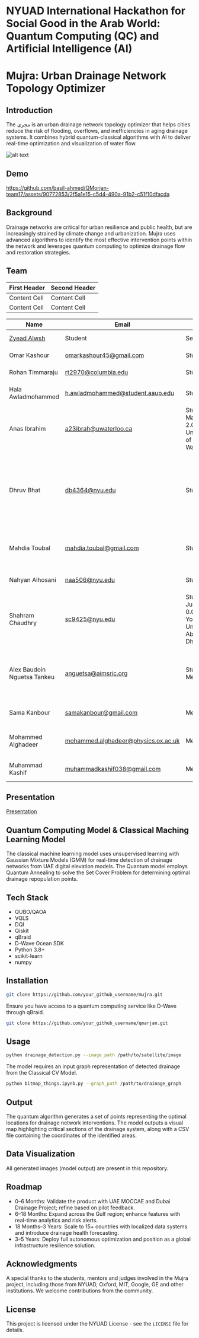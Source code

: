 # NYUAD International Hackathon for Social Good in the Arab World: Quantum Computing (QC) and Artificial Intelligence (AI)

# Mujra: Urban Drainage Network Topology Optimizer

## Introduction
The مجرى is an urban drainage network topology optimizer that helps cities reduce the risk of flooding, overflows, and inefficiencies in aging drainage systems. It combines hybrid quantum-classical algorithms with AI to deliver real-time optimization and visualization of water flow.

![alt text](https://ars.els-cdn.com/content/image/1-s2.0-S0043135421010976-gr3_lrg.jpg)


## Demo
https://github.com/basil-ahmed/QMorjan-team17/assets/90772853/2f5a1e15-c5d4-490a-91b2-c51f10dfacda


## Background

Drainage networks are critical for urban resilience and public health, but are increasingly strained by climate change and urbanization. Mujra uses advanced algorithms to identify the most effective intervention points within the network and leverages quantum computing to optimize drainage flow and restoration strategies.


## Team
| First Header  | Second Header |
| ------------- | ------------- |
| Content Cell  | Content Cell  |
| Content Cell  | Content Cell  |

| Name  | Email | Role | Level | Affiliation | Country | 
| ------------- | ------------- | ------------- | ------------- | ------------- |------------- |
| [Zyead Alwsh](U22106802@sharjah.ac.ae)	| Student	 | Senior |	University Of Sharjah	 | Syria, 	UAE |
| Omar Kashour	| omarkashour45@gmail.com	| Student	| Senior | 	Birzeit University |	Palestine |
| Rohan Timmaraju	| rt2970@columbia.edu	| Student	| Freshman | Columbia University |	Australia, USA |
| Hala Awladmohammed	| h.awladmohammed@student.aaup.edu	|	Student	| Junior |	Arab American University | Jordan, Palestine |
| Anas Ibrahim	| a23ibrah@uwaterloo.ca	|	Student	Masters	2.0	University of Waterloo | Egypt	Canada |
| Dhruv Bhat	| db4364@nyu.edu	|	Student	 |	Bachelors	 |	Student Research Affiliate, Center for Quantum and Topological Systems at New York University Abu Dhabi	 |	India |
| Mahdia Toubal	| mahdia.toubal@gmail.com	|	Student	| Masters	 |	The Higher National School of Computer Science |	Algeria |
| Nahyan Alhosani	| naa506@nyu.edu | 	Student	 |	Junior | New York University Abu Dhabi |	UAE |
| Shahram Chaudhry	| sc9425@nyu.edu | 	Student	Junior	0.0	New York University Abu Dhabi | Pakistan, UAE |
| Alex Baudoin Nguetsa Tankeu	| anguetsa@aimsric.org	|	Student, Mentor | Masters	| African Institute for Mathematical Sciences - Research & Innovation Center | Cameroon, Rwanda |
| Sama Kanbour	| samakanbour@gmail.com	 | 	Mentor |	Senior	1.0	GE Aerospace  |	France, USA |
| Mohammed Alghadeer	| mohammed.alghadeer@physics.ox.ac.uk	|	Mentor |	PhD	 | University of Oxford |	Saudi Arabia, United Kingdom |
| Muhammad Kashif	| muhammadkashif038@gmail.com | Mentor | PhD | New York University Abu Dhabi | Pakistan, UAE |

## Presentation

[Presentation](https://docs.google.com/presentation/d/1QvU6STsqRpExncq30ouulwNxy55LFzJAiTKUcZwIlGQ/edit?slide=id.g120cbbff307_0_0#slide=id.g120cbbff307_0_0)

## Quantum Computing Model & Classical Maching Learning Model

The classical machine learning model uses unsupervised learning with Gaussian Mixture Models (GMM) for real-time detection of drainage networks from UAE digital elevation models. The Quantum model employs Quantum Annealing to solve the Set Cover Problem for determining optimal drainage repopulation points.

## Tech Stack

- QUBO/QAOA
- VQLS
- DQI
- Qiskit
- qBraid
- D-Wave Ocean SDK
- Python 3.8+
- scikit-learn
- numpy


## Installation

```bash
git clone https://github.com/your_github_username/mujra.git
```

Ensure you have access to a quantum computing service like D-Wave through qBraid.

```bash
git clone https://github.com/your_github_username/qmarjan.git
```

## Usage

```bash
python drainage_detection.py --image_path /path/to/satellite/image
```

The model requires an input graph representation of detected drainage from the Classical CV Model.

```bash
python bitmap_things.ipynb.py --graph_path /path/to/drainage_graph
```

## Output

The quantum algorithm generates a set of points representing the optimal locations for drainage network interventions. The model outputs a visual map highlighting critical sections of the drainage system, along with a CSV file containing the coordinates of the identified areas.


## Data Visualization

All generated images (model output) are present in this repository.


## Roadmap

- 0–6 Months: Validate the product with UAE MOCCAE and Dubai Drainage Project; refine based on pilot feedback.
- 6–18 Months: Expand across the Gulf region; enhance features with real-time analytics and risk alerts.
- 18 Months–3 Years: Scale to 15+ countries with localized data systems and introduce drainage health forecasting.
- 3–5 Years: Deploy full autonomous optimization and position as a global infrastructure resilience solution.


## Acknowledgments

A special thanks to the students, mentors and judges involved in the Mujra project, including those from NYUAD, Oxford, MIT, Google, GE and other institutions. We welcome contributions from the community.


## License

This project is licensed under the NYUAD License - see the `LICENSE` file for details.
